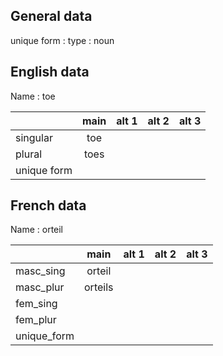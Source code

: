 ## General data

unique form :
type : noun

## English data

Name : toe

|             | main | alt 1 | alt 2 | alt 3 |
| :---------- | :--: | :---: | :---: | ----- |
| singular    | toe  |       |       |       |
| plural      | toes |       |       |       |
| unique form |      |       |       |       |

## French data

Name : orteil

|             |  main   | alt 1 | alt 2 | alt 3 |
| :---------- | :-----: | :---: | :---: | :---: |
| masc_sing   | orteil  |       |       |       |
| masc_plur   | orteils |       |       |       |
| fem_sing    |         |       |       |       |
| fem_plur    |         |       |       |       |
| unique_form |         |       |       |       |


